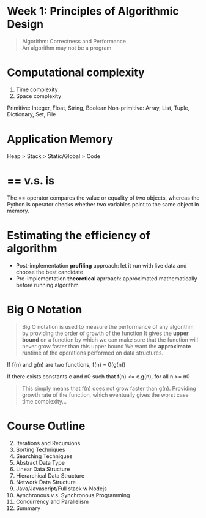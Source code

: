 # Week 1: Principles of Algorithmic Design
> Algorithm: Correctness and Performance <br>
An algorithm may not be a program.

# Computational complexity
1. Time complexity
2. Space complexity

Primitive: Integer, Float, String, Boolean
Non-primitive: Array, List, Tuple, Dictionary, Set, File

# Application Memory 
Heap > Stack > Static/Global > Code

# == v.s. is
The == operator compares the value or equality of two objects, whereas the Python is operator checks whether two variables point to the same object in memory.

# Estimating the efficiency of algorithm 
- Post-implementation **profiling** approach: let it run with live data and choose the best candidate
- Pre-implementation **theoretical** aprroach: approximated mathematically before running algorithm

# Big O Notation
> Big O notation is used to measure the performance of any algorithm by providing the order of growth of the function
It gives the **upper bound** on a function by which we can make sure that the function will never grow faster than this upper bound
We want the **approximate** runtime of the operations performed on data structures.

If f(n) and g(n) are two functions,
f(n) = 0(g(n))

If there exists constants c and n0 such that
f(n) <= c.g(n), for all n >= n0

> This simply means that f(n) does not grow faster than g(n).
Providing growth rate of the function, which eventually gives the worst case time complexity...

# Course Outline
2. Iterations and Recursions
3. Sorting Techniques
4. Searching Techniques
5. Abstract Data Type
6. Linear Data Structure
7. Hierarchical Data Structure
8. Network Data Structure
9. Java/Javascript/Full stack w Nodejs
10. Aynchronous v.s. Synchronous Programming
11. Concurrency and Parallelism
12. Summary